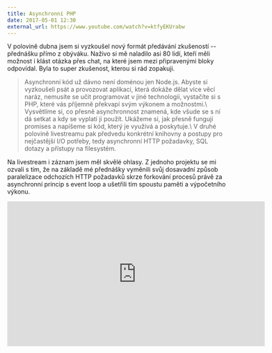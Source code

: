 ```yaml
---
title: Asynchronní PHP
date: 2017-05-01 12:30
external_url: https://www.youtube.com/watch?v=ktfyEKUrabw
---
```


V polovině dubna jsem si vyzkoušel nový formát předávání zkušeností -- přednášku přímo z obýváku. Naživo si mě naladilo asi 80 lidí, kteří měli možnost i klást otázka přes chat, na které jsem mezi připravenými bloky odpovídal. Byla to super zkušenost, kterou si rád zopakuji.

> Asynchronní kód už dávno není doménou jen Node.js. Abyste si vyzkoušeli psát a provozovat aplikaci, která dokáže dělat více věcí naráz, nemusíte se učit programovat v jiné technologii, vystačíte si s PHP, které vás příjemně překvapí svým výkonem a možnostmi.\\
> Vysvětlíme si, co přesně asynchronnost znamená, kde všude se s ní dá setkat a kdy se vyplatí ji použít. Ukážeme si, jak přesně fungují promises a napíšeme si kód, který je využívá a poskytuje.\\
> V druhé polovině livestreamu pak předvedu konkrétní knihovny a postupy pro nejčastější I/O potřeby, tedy asynchronní HTTP požadavky, SQL dotazy a přístupy na filesystém.

Na livestream i záznam jsem měl skvělé ohlasy. Z jednoho projektu se mi ozvali s tím, že na základě mé přednášky vyměnili svůj dosavadní způsob paralelizace odchozích HTTP požadavků skrze forkování procesů právě za asynchronní princip s event loop a ušetřili tím spoustu paměti a výpočetního výkonu.

<iframe width="592" height="333" src="https://www.youtube.com/embed/ktfyEKUrabw" frameborder="0" allowfullscreen></iframe>
